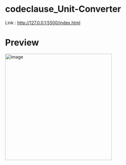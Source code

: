# codeclause_Unit-Converter
Link : http://127.0.0.1:5500/index.html

# Preview
<img width="346" alt="image" src="https://github.com/SandeepMuthoju/codeclause_Unit-Converter/assets/111652103/9d294a26-5e60-4f43-ba59-e7634f7d7ae8">

